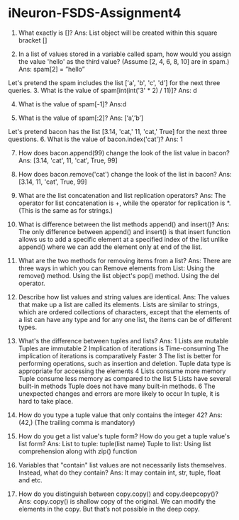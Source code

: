 # iNeuron-FSDS-Assignment4

1. What exactly is []?
Ans: List object will be created within this square bracket []

2. In a list of values stored in a variable called spam, how would you assign the value 'hello' as the third value? (Assume [2, 4, 6, 8, 10] are in spam.)
Ans: spam[2] = ”hello”

Let's pretend the spam includes the list ['a', 'b', 'c', 'd'] for the next three queries.
3. What is the value of spam[int(int('3' * 2) / 11)]?
Ans: d

4. What is the value of spam[-1]?
Ans:d

5. What is the value of spam[:2]?
Ans: [‘a’,’b’]

Let's pretend bacon has the list [3.14, 'cat,' 11, 'cat,' True] for the next three questions.
6. What is the value of bacon.index('cat')?
Ans: 1

7. How does bacon.append(99) change the look of the list value in bacon?
Ans: [3.14, 'cat', 11, 'cat', True, 99]

8. How does bacon.remove('cat') change the look of the list in bacon?
Ans:  [3.14, 11, 'cat', True, 99]

9. What are the list concatenation and list replication operators?
Ans: The operator for list concatenation is +, while the operator for replication is *. (This is the same as for strings.)

10. What is difference between the list methods append() and insert()?
Ans: The only difference between append() and insert() is that insert function allows us to add a specific element at a specified index of the list unlike append() where we can add the element only at end of the list.

11. What are the two methods for removing items from a list?
Ans:
There are three ways in which you can Remove elements from List:
Using the remove() method.
Using the list object's pop() method.
Using the del operator.

12. Describe how list values and string values are identical.
Ans: The values that make up a list are called its elements. Lists are similar to strings, which are ordered collections of characters, except that the elements of a list can have any type and for any one list, the items can be of different types.

13. What's the difference between tuples and lists?
Ans: 
1	Lists are mutable	Tuples are immutable
2	Implication of iterations is Time-consuming	The implication of iterations is comparatively Faster
3	The list is better for performing operations, such as insertion and deletion.	Tuple data type is appropriate for accessing the elements
4	Lists consume more memory	Tuple consume less memory as compared to the list
5	Lists have several built-in methods	Tuple does not have many built-in methods.
6	The unexpected changes and errors are more likely to occur	In tuple, it is hard to take place.

14. How do you type a tuple value that only contains the integer 42?
Ans: (42,) (The trailing comma is mandatory)

15. How do you get a list value's tuple form? How do you get a tuple value's list form?
Ans:
List to tuple: tuple(list name)
Tuple to list: Using list comprehension along with zip() function

16. Variables that "contain" list values are not necessarily lists themselves. Instead, what do they contain?
Ans: It may contain int, str, tuple, float and etc.

17. How do you distinguish between copy.copy() and copy.deepcopy()?
Ans: copy.copy() is shallow copy of the original. We can modify the elements in the copy. But that’s not possible in the deep copy.
